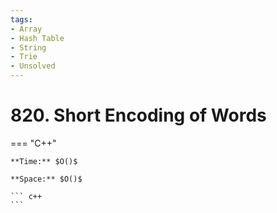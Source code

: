 ```yaml
---
tags:
- Array
- Hash Table
- String
- Trie
- Unsolved
---
```



# 820. Short Encoding of Words

=== "C++"

    **Time:** $O()$

    **Space:** $O()$

    ``` c++
    ```